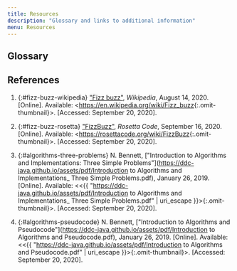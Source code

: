 ```yaml
---
title: Resources
description: "Glossary and links to additional information"
menu: Resources
---
```


## Glossary



## References

1. {:#fizz-buzz-wikipedia} ["Fizz buzz"](https://en.wikipedia.org/wiki/Fizz_buzz), _Wikipedia_, August 14, 2020. [Online]. Available: &lt;<https://en.wikipedia.org/wiki/Fizz_buzz>{:.omit-thumbnail}&gt;. [Accessed: September 20, 2020].

2. {:#fizz-buzz-rosetta} ["FizzBuzz"](https://rosettacode.org/wiki/FizzBuzz), _Rosetta Code_, September 16, 2020. [Online]. Available: &lt;<https://rosettacode.org/wiki/FizzBuzz>{:.omit-thumbnail}&gt;. [Accessed: September 20, 2020].

3. {:#algorithms-three-problems} N. Bennett, ["Introduction to Algorithms and Implementations: Three Simple Problems"](https://ddc-java.github.io/assets/pdf/Introduction to Algorithms and Implementations_ Three Simple Problems.pdf), January 26, 2019. [Online]. Available: &lt;<{{ "https://ddc-java.github.io/assets/pdf/Introduction to Algorithms and Implementations_ Three Simple Problems.pdf" | uri_escape }}>{:.omit-thumbnail}&gt;. [Accessed: September 20, 2020].

4. {:#algorithms-pseudocode} N. Bennett, ["Introduction to Algorithms and Pseudocode"](https://ddc-java.github.io/assets/pdf/Introduction to Algorithms and Pseudocode.pdf), January 26, 2019. [Online]. Available: &lt;<{{ "https://ddc-java.github.io/assets/pdf/Introduction to Algorithms and Pseudocode.pdf" | uri_escape }}>{:.omit-thumbnail}&gt;. [Accessed: September 20, 2020].
